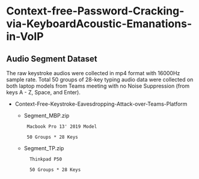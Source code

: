 # Context-free-Password-Cracking-via-KeyboardAcoustic-Emanations-in-VoIP
## Audio Segment Dataset

The raw keystroke audios were collected in mp4 format with 16000Hz sample rate. Total 50 groups of 28-key typing audio data were collected on both laptop models from Teams meeting with no Noise Suppression (from keys A - Z, Space, and Enter).


- Context-Free-Keystroke-Eavesdropping-Attack-over-Teams-Platform
  
  - Segment_MBP.zip            
         
         Macbook Pro 13' 2019 Model
          
         50 Groups * 28 Keys
  
  - Segment_TP.zip 
          
          Thinkpad P50
          
          50 Groups * 28 Keys
